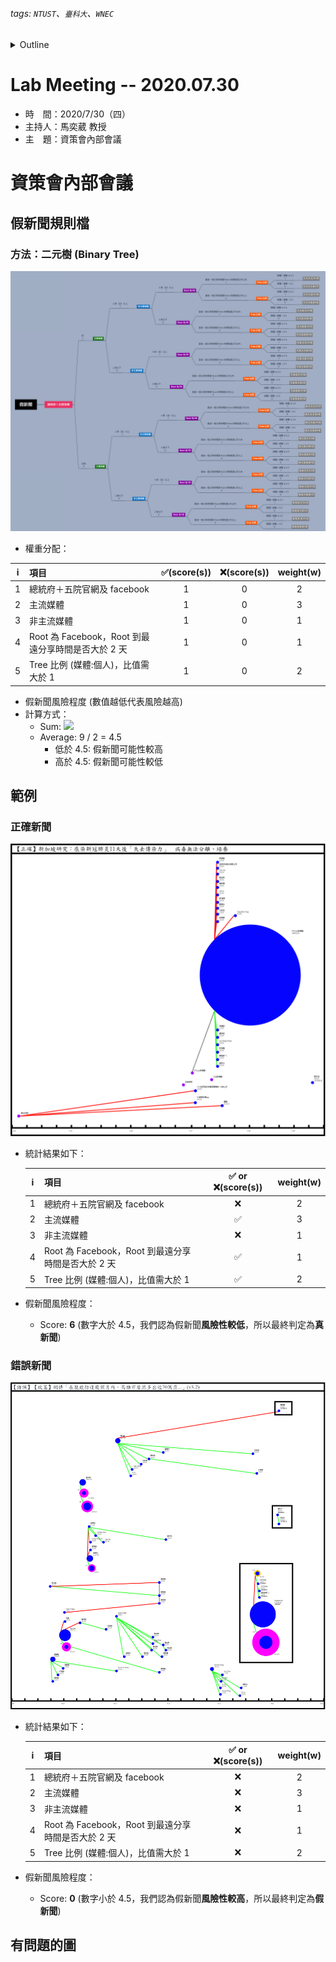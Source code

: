 ###### tags: `NTUST`、`臺科大`、`WNEC`
<details>
<summary>Outline</summary>

- [Lab Meeting -- 2020.07.30](#lab-meeting----20200730)
- [資策會內部會議](#資策會內部會議)
  - [假新聞規則檔](#假新聞規則檔)
    - [方法：二元樹 (Binary Tree)](#方法二元樹-binary-tree)
  - [範例](#範例)
    - [正確新聞](#正確新聞)
    - [錯誤新聞](#錯誤新聞)
  - [有問題的圖](#有問題的圖)
</details>

# Lab Meeting -- 2020.07.30
- 時　間：2020/7/30（四）
- 主持人：馬奕葳 教授
- 主　題：資策會內部會議

# 資策會內部會議
## 假新聞規則檔
### 方法：二元樹 (Binary Tree)
<img src="https://github.com/ChiaYuSu/lab-meeting-minutes/blob/master/1090730(III)/rules_binary_tree.png" />

- 權重分配：

|   i   | 項目                                               | ✅(score(s)) | ❌(score(s)) | weight(w) |
| :---: | :------------------------------------------------- | :---------: | :---------: | :-------: |
|   1   | 總統府＋五院官網及 facebook                        |      1      |      0      |     2     |
|   2   | 主流媒體                                           |      1      |      0      |     3     |
|   3   | 非主流媒體                                         |      1      |      0      |     1     |
|   4   | Root 為 Facebook，Root 到最遠分享時間是否大於 2 天 |      1      |      0      |     1     |
|   5   | Tree 比例 (媒體:個人)，比值需大於 1                |      1      |      0      |     2     |

- 假新聞風險程度 (數值越低代表風險越高)
- 計算方式：
  - Sum: <img src="https://render.githubusercontent.com/render/math?math={\Sigma_{k=1}^{n}}s_iw_i">
  - Average: 9 / 2 = 4.5
    - 低於 4.5: 假新聞可能性較高
    - 高於 4.5: 假新聞可能性較低

## 範例
### 正確新聞
<img src="https://github.com/ChiaYuSu/lab-meeting-minutes/blob/master/1090730(III)/R2.png" />

- 統計結果如下：

  |   i   | 項目                                               | ✅ or ❌(score(s)) | weight(w) |
  | :---: | :------------------------------------------------- | :--------------: | :-------: |
  |   1   | 總統府＋五院官網及 facebook                        |        ❌         |     2     |
  |   2   | 主流媒體                                           |        ✅         |     3     |
  |   3   | 非主流媒體                                         |        ❌         |     1     |
  |   4   | Root 為 Facebook，Root 到最遠分享時間是否大於 2 天 |        ✅         |     1     |
  |   5   | Tree 比例 (媒體:個人)，比值需大於 1                |        ✅         |     2     |
- 假新聞風險程度：
  - Score: **6** (數字大於 4.5，我們認為假新聞**風險性較低**，所以最終判定為**真新聞**)

### 錯誤新聞
<img src="https://github.com/ChiaYuSu/lab-meeting-minutes/blob/master/1090730(III)/505.png" />

- 統計結果如下：

  |   i   | 項目                                               | ✅ or ❌(score(s)) | weight(w) |
  | :---: | :------------------------------------------------- | :--------------: | :-------: |
  |   1   | 總統府＋五院官網及 facebook                        |        ❌         |     2     |
  |   2   | 主流媒體                                           |        ❌         |     3     |
  |   3   | 非主流媒體                                         |        ❌         |     1     |
  |   4   | Root 為 Facebook，Root 到最遠分享時間是否大於 2 天 |        ❌         |     1     |
  |   5   | Tree 比例 (媒體:個人)，比值需大於 1                |        ❌         |     2     |
- 假新聞風險程度：
  - Score: **0** (數字小於 4.5，我們認為假新聞**風險性較高**，所以最終判定為**假新聞**)

## 有問題的圖